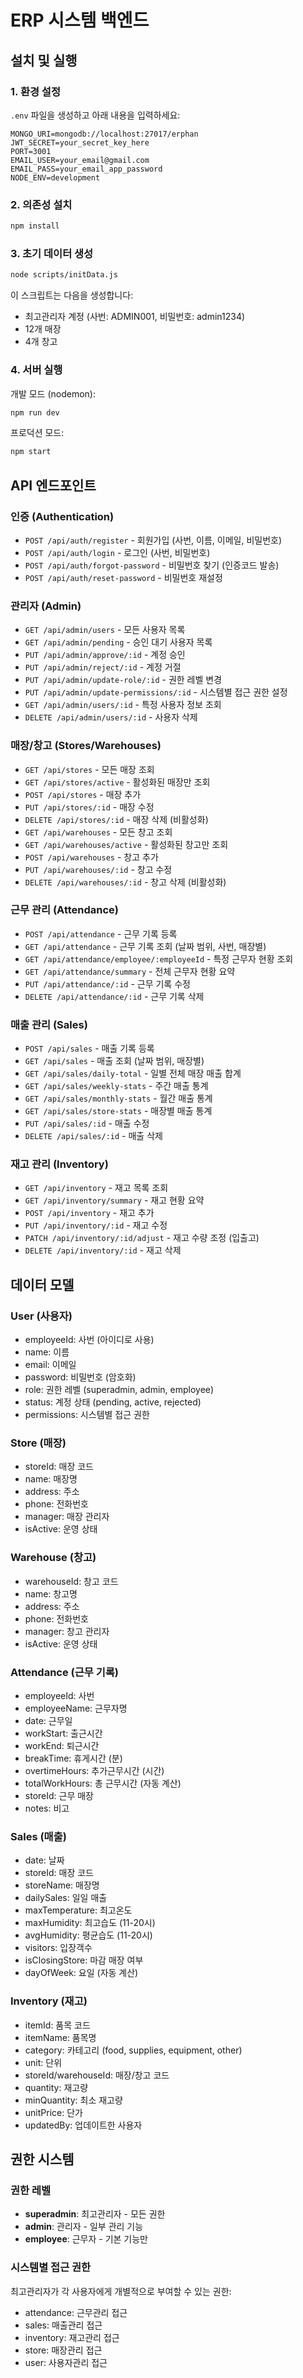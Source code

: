 # ERP 시스템 백엔드

## 설치 및 실행

### 1. 환경 설정

`.env` 파일을 생성하고 아래 내용을 입력하세요:

```env
MONGO_URI=mongodb://localhost:27017/erphan
JWT_SECRET=your_secret_key_here
PORT=3001
EMAIL_USER=your_email@gmail.com
EMAIL_PASS=your_email_app_password
NODE_ENV=development
```

### 2. 의존성 설치

```bash
npm install
```

### 3. 초기 데이터 생성

```bash
node scripts/initData.js
```

이 스크립트는 다음을 생성합니다:
- 최고관리자 계정 (사번: ADMIN001, 비밀번호: admin1234)
- 12개 매장
- 4개 창고

### 4. 서버 실행

개발 모드 (nodemon):
```bash
npm run dev
```

프로덕션 모드:
```bash
npm start
```

## API 엔드포인트

### 인증 (Authentication)
- `POST /api/auth/register` - 회원가입 (사번, 이름, 이메일, 비밀번호)
- `POST /api/auth/login` - 로그인 (사번, 비밀번호)
- `POST /api/auth/forgot-password` - 비밀번호 찾기 (인증코드 발송)
- `POST /api/auth/reset-password` - 비밀번호 재설정

### 관리자 (Admin)
- `GET /api/admin/users` - 모든 사용자 목록
- `GET /api/admin/pending` - 승인 대기 사용자 목록
- `PUT /api/admin/approve/:id` - 계정 승인
- `PUT /api/admin/reject/:id` - 계정 거절
- `PUT /api/admin/update-role/:id` - 권한 레벨 변경
- `PUT /api/admin/update-permissions/:id` - 시스템별 접근 권한 설정
- `GET /api/admin/users/:id` - 특정 사용자 정보 조회
- `DELETE /api/admin/users/:id` - 사용자 삭제

### 매장/창고 (Stores/Warehouses)
- `GET /api/stores` - 모든 매장 조회
- `GET /api/stores/active` - 활성화된 매장만 조회
- `POST /api/stores` - 매장 추가
- `PUT /api/stores/:id` - 매장 수정
- `DELETE /api/stores/:id` - 매장 삭제 (비활성화)
- `GET /api/warehouses` - 모든 창고 조회
- `GET /api/warehouses/active` - 활성화된 창고만 조회
- `POST /api/warehouses` - 창고 추가
- `PUT /api/warehouses/:id` - 창고 수정
- `DELETE /api/warehouses/:id` - 창고 삭제 (비활성화)

### 근무 관리 (Attendance)
- `POST /api/attendance` - 근무 기록 등록
- `GET /api/attendance` - 근무 기록 조회 (날짜 범위, 사번, 매장별)
- `GET /api/attendance/employee/:employeeId` - 특정 근무자 현황 조회
- `GET /api/attendance/summary` - 전체 근무자 현황 요약
- `PUT /api/attendance/:id` - 근무 기록 수정
- `DELETE /api/attendance/:id` - 근무 기록 삭제

### 매출 관리 (Sales)
- `POST /api/sales` - 매출 기록 등록
- `GET /api/sales` - 매출 조회 (날짜 범위, 매장별)
- `GET /api/sales/daily-total` - 일별 전체 매장 매출 합계
- `GET /api/sales/weekly-stats` - 주간 매출 통계
- `GET /api/sales/monthly-stats` - 월간 매출 통계
- `GET /api/sales/store-stats` - 매장별 매출 통계
- `PUT /api/sales/:id` - 매출 수정
- `DELETE /api/sales/:id` - 매출 삭제

### 재고 관리 (Inventory)
- `GET /api/inventory` - 재고 목록 조회
- `GET /api/inventory/summary` - 재고 현황 요약
- `POST /api/inventory` - 재고 추가
- `PUT /api/inventory/:id` - 재고 수정
- `PATCH /api/inventory/:id/adjust` - 재고 수량 조정 (입출고)
- `DELETE /api/inventory/:id` - 재고 삭제

## 데이터 모델

### User (사용자)
- employeeId: 사번 (아이디로 사용)
- name: 이름
- email: 이메일
- password: 비밀번호 (암호화)
- role: 권한 레벨 (superadmin, admin, employee)
- status: 계정 상태 (pending, active, rejected)
- permissions: 시스템별 접근 권한

### Store (매장)
- storeId: 매장 코드
- name: 매장명
- address: 주소
- phone: 전화번호
- manager: 매장 관리자
- isActive: 운영 상태

### Warehouse (창고)
- warehouseId: 창고 코드
- name: 창고명
- address: 주소
- phone: 전화번호
- manager: 창고 관리자
- isActive: 운영 상태

### Attendance (근무 기록)
- employeeId: 사번
- employeeName: 근무자명
- date: 근무일
- workStart: 출근시간
- workEnd: 퇴근시간
- breakTime: 휴게시간 (분)
- overtimeHours: 추가근무시간 (시간)
- totalWorkHours: 총 근무시간 (자동 계산)
- storeId: 근무 매장
- notes: 비고

### Sales (매출)
- date: 날짜
- storeId: 매장 코드
- storeName: 매장명
- dailySales: 일일 매출
- maxTemperature: 최고온도
- maxHumidity: 최고습도 (11-20시)
- avgHumidity: 평균습도 (11-20시)
- visitors: 입장객수
- isClosingStore: 마감 매장 여부
- dayOfWeek: 요일 (자동 계산)

### Inventory (재고)
- itemId: 품목 코드
- itemName: 품목명
- category: 카테고리 (food, supplies, equipment, other)
- unit: 단위
- storeId/warehouseId: 매장/창고 코드
- quantity: 재고량
- minQuantity: 최소 재고량
- unitPrice: 단가
- updatedBy: 업데이트한 사용자

## 권한 시스템

### 권한 레벨
- **superadmin**: 최고관리자 - 모든 권한
- **admin**: 관리자 - 일부 관리 기능
- **employee**: 근무자 - 기본 기능만

### 시스템별 접근 권한
최고관리자가 각 사용자에게 개별적으로 부여할 수 있는 권한:
- attendance: 근무관리 접근
- sales: 매출관리 접근
- inventory: 재고관리 접근
- store: 매장관리 접근
- user: 사용자관리 접근
